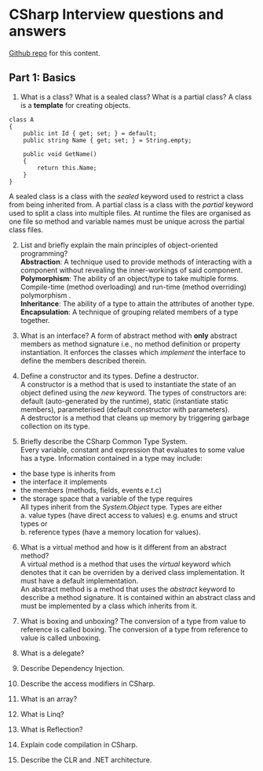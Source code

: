 # CSharp Interview questions and answers
[Github repo](https://github.com/tinasche/InterviewCS) for this content.
## Part 1: Basics

1. What is a class? What is a sealed class? What is a partial class?
A class is a **template** for creating objects.
```
class A 
{
    public int Id { get; set; } = default;
    public string Name { get; set; } = String.empty;

    public void GetName()
    {
        return this.Name;
    }
}
```
A sealed class is a class with the *sealed* keyword used to restrict a class from being inherited from.
A partial class is a class with the *partial* keyword used to split a class into multiple files. At runtime the files are organised as one file so method and variable names must be unique across the partial class files.

2. List and briefly explain the main principles of object-oriented programming?
<br/>**Abstraction**: A technique used to provide methods of interacting with a component without revealing the inner-workings of said component. 
<br/>**Polymorphism**: The ability of an object/type to take multiple forms. Compile-time (method overloading) and run-time (method overriding) polymorphism .
<br/>**Inheritance**: The ability of a type to attain the attributes of another type. 
<br/>**Encapsulation**: A technique of grouping related members of a type together.

3. What is an interface? A form of abstract method with **only** abstract members as method signature i.e., no method definition or property instantiation. It enforces the classes which *implement* the interface to define the members described therein.

4. Define a constructor and its types. Define a destructor.
<br/>A constructor is a method that is used to instantiate the state of an object defined using the *new* keyword. The types of constructors are: default (auto-generated by the runtime), static (instantiate static members), parameterised (default constructor with parameters).
<br/>A destructor is a method that cleans up memory by triggering garbage collection on its type.

5. Briefly describe the CSharp Common Type System.
<br/>Every variable, constant and expression that evaluates to some value has a type. Information contained in a type may include:
- the base type is inherits from
- the interface it implements
- the members (methods, fields, events e.t.c)
- the storage space that a variable of the type requires
<br/>All types inherit from the *System.Object* type. Types are either 
<br/>a. value types (have direct access to values) e.g. enums and struct types or 
<br/>b. reference types (have a memory location for values).  

6. What is a virtual method and how is it different from an abstract method?
<br/>A virtual method is a method that uses the *virtual* keyword which denotes that it can be overriden by a derived class implementation. It must have a default implementation.
<br/>An abstract method is a method that uses the *abstract* keyword to describe a method signature. It is contained within an abstract class and must be implemented by a class which inherits from it.

7. What is boxing and unboxing? The conversion of a type from value to reference is called boxing. The conversion of a type from reference to value is called unboxing. 

8. What is a delegate?
9. Describe Dependency Injection.
10. Describe the access modifiers in CSharp.
11. What is an array?
12. What is Linq?
13. What is Reflection?
14. Explain code compilation in CSharp.
15. Describe the CLR and .NET architecture.